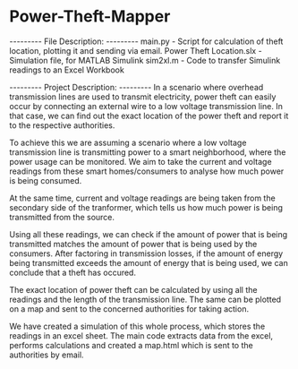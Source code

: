 # Power-Theft-Mapper

--------- File Description: ---------
main.py - Script for calculation of theft location, plotting it and sending via email.
Power Theft Location.slx - Simulation file, for MATLAB Simulink
sim2xl.m - Code to transfer Simulink readings to an Excel Workbook


--------- Project Description: ---------
In a scenario where overhead transmission lines are used to transmit electricity, power theft can easily occur by connecting an external wire to a low voltage transmission line. In that case, we can find out the exact location of the power theft and report it to the respective authorities.

To achieve this we are assuming a scenario where a low voltage transmission line is transmitting power to a smart neighborhood, where the power usage can be monitored. We aim to take the current and voltage readings from these smart homes/consumers to analyse how much power is being consumed.

At the same time, current and voltage readings are being taken from the secondary side of the tranformer, which tells us how much power is being transmitted from the source.

Using all these readings, we can check if the amount of power that is being transmitted matches the amount of power that is being used by the consumers.
After factoring in transmission losses, if the amount of energy being transmitted exceeds the amount of energy that is being used, we can conclude that a theft has occured.

The exact location of power theft can be calculated by using all the readings and the length of the transmission line. The same can be plotted on a map and sent to the concerned authorities for taking action.


We have created a simulation of this whole process, which stores the readings in an excel sheet. The main code extracts data from the excel, performs calculations and created a map.html which is sent to the authorities by email.
